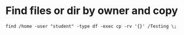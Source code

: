 # Find files or dir by owner and copy

```
find /home -user "student" -type df -exec cp -rv '{}' /Testing \;
```

